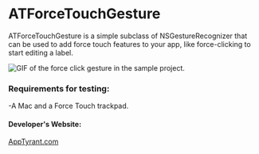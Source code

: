 # ATForceTouchGesture

ATForceTouchGesture is a simple subclass of NSGestureRecognizer that can be used to add force touch features to your app, like force-clicking to start editing a label.


![GIF of the force click gesture in the sample project.](https://github.com/AppTyrant/ATForceTouchGesture/blob/master/ATForceTouchGestureSample/ForceClickToEditGIF.gif "ATForceTouchGesture")

### Requirements for testing:
-A Mac and a Force Touch trackpad.

#### Developer's Website:
[AppTyrant.com](http://AppTyrant.com)